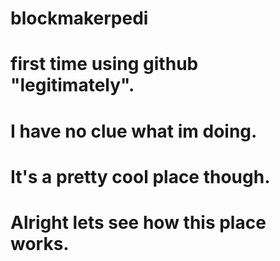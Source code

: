 # blockmakerpedi 

# first time using github "legitimately".
# I have no clue what im doing.
# It's a pretty cool place though.

# Alright lets see how this place works.
